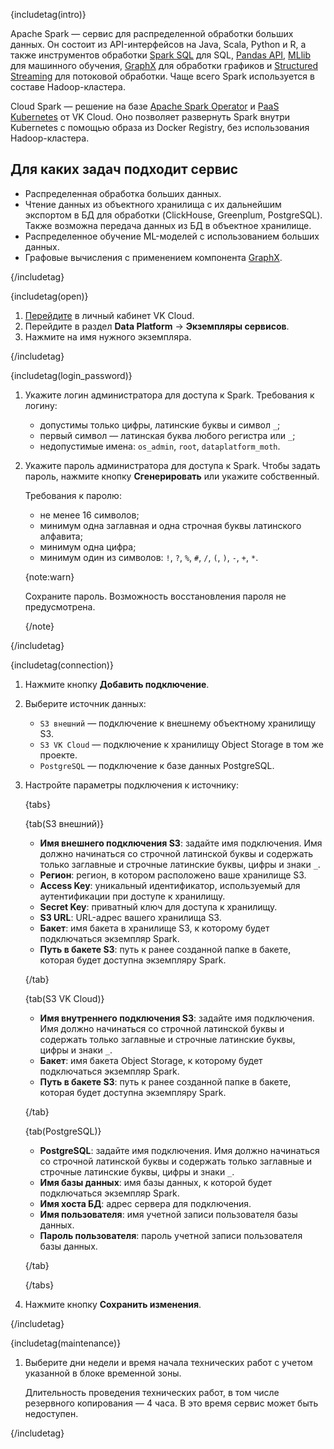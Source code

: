 {includetag(intro)}

Apache Spark — сервис для распределенной обработки больших данных. Он состоит из API-интерфейсов на Java, Scala, Python и R, а также инструментов обработки [Spark SQL](https://spark.apache.org/docs/latest/sql-programming-guide.html) для SQL, [Pandas API](https://spark.apache.org/docs/latest/api/python/getting_started/quickstart_ps.html), [MLlib](https://spark.apache.org/docs/latest/ml-guide.html) для машинного обучения, [GraphX](https://spark.apache.org/docs/latest/graphx-programming-guide.html) для обработки графиков и [Structured Streaming](https://spark.apache.org/docs/latest/structured-streaming-programming-guide.html) для потоковой обработки. Чаще всего Spark используется в составе Hadoop-кластера.

Cloud Spark — решение на базе [Apache Spark Operator](https://github.com/GoogleCloudPlatform/spark-on-k8s-operator) и [PaaS Kubernetes](/ru/kubernetes/k8s) от VK Cloud. Оно позволяет развернуть Spark внутри Kubernetes с помощью образа из Docker Registry, без использования Hadoop-кластера.

## Для каких задач подходит сервис

- Распределенная обработка больших данных.
- Чтение данных из объектного хранилища с их дальнейшим экспортом в БД для обработки (ClickHouse, Greenplum, PostgreSQL). Также возможна передача данных из БД в объектное хранилище.
- Распределенное обучение ML-моделей с использованием больших данных.
- Графовые вычисления с применением компонента [GraphX](https://spark.apache.org/docs/latest/graphx-programming-guide.html).

{/includetag}

{includetag(open)}

1. [Перейдите](https://msk.cloud.vk.com/app/) в личный кабинет VK Cloud.
1. Перейдите в раздел **Data Platform** → **Экземпляры сервисов**.
1. Нажмите на имя нужного экземпляра.

{/includetag}

{includetag(login_password)}

1. Укажите логин администратора для доступа к Spark. Требования к логину:

    - допустимы только цифры, латинские буквы и символ `_`;
    - первый символ — латинская буква любого регистра или `_`;
    - недопустимые имена: `os_admin`, `root`, `dataplatform_moth`.

1. Укажите пароль администратора для доступа к Spark. Чтобы задать пароль, нажмите кнопку **Сгенерировать** или укажите собственный.

    Требования к паролю:

    - не менее 16 символов;
    - минимум одна заглавная и одна строчная буквы латинского алфавита;
    - минимум одна цифра;
    - минимум один из символов: `!`, `?`, `%`, `#`, `/`, `(`, `)`, `-`, `+`, `*`.

    {note:warn}

    Сохраните пароль. Возможность восстановления пароля не предусмотрена.

    {/note}

{/includetag}

{includetag(connection)}

1. Нажмите кнопку **Добавить подключение**.
1. Выберите источник данных:

    - `S3 внешний` — подключение к внешнему объектному хранилищу S3.
    - `S3 VK Cloud` — подключение к хранилищу Object Storage в том же проекте.
    - `PostgreSQL` — подключение к базе данных PostgreSQL.

1. Настройте параметры подключения к источнику:

    {tabs}

    {tab(S3 внешний)}

    - **Имя внешнего подключения S3**: задайте имя подключения. Имя должно начинаться со строчной латинской буквы и содержать только заглавные и строчные латинские буквы, цифры и знаки `_`.
    - **Регион**: регион, в котором расположено ваше хранилище S3.
    - **Access Key**: уникальный идентификатор, используемый для аутентификации при доступе к хранилищу.
    - **Secret Key**: приватный ключ для доступа к хранилищу.
    - **S3 URL**: URL-адрес вашего хранилища S3.
    - **Бакет**: имя бакета в хранилище S3, к которому будет подключаться экземпляр Spark.
    - **Путь в бакете S3**: путь к ранее созданной папке в бакете, которая будет доступна экземпляру Spark.

    {/tab}

    {tab(S3 VK Cloud)}

    - **Имя внутреннего подключения S3**: задайте имя подключения. Имя должно начинаться со строчной латинской буквы и содержать только заглавные и строчные латинские буквы, цифры и знаки `_`.
    - **Бакет**: имя бакета Object Storage, к которому будет подключаться экземпляр Spark.
    - **Путь в бакете S3**: путь к ранее созданной папке в бакете, которая будет доступна экземпляру Spark.

    {/tab}

    {tab(PostgreSQL)}

    - **PostgreSQL**: задайте имя подключения. Имя должно начинаться со строчной латинской буквы и содержать только заглавные и строчные латинские буквы, цифры и знаки `_`.
    - **Имя базы данных**: имя базы данных, к которой будет подключаться экземпляр Spark.
    - **Имя хоста БД**: адрес сервера для подключения.
    - **Имя пользователя**: имя учетной записи пользователя базы данных.
    - **Пароль пользователя**: пароль учетной записи пользователя базы данных.

    {/tab}

    {/tabs}

1. Нажмите кнопку **Сохранить изменения**.

{/includetag}

{includetag(maintenance)}

1. Выберите дни недели и время начала технических работ с учетом указанной в блоке временной зоны.

   Длительность проведения технических работ, в том числе резервного копирования — 4 часа. В это время сервис может быть недоступен.

{/includetag}
